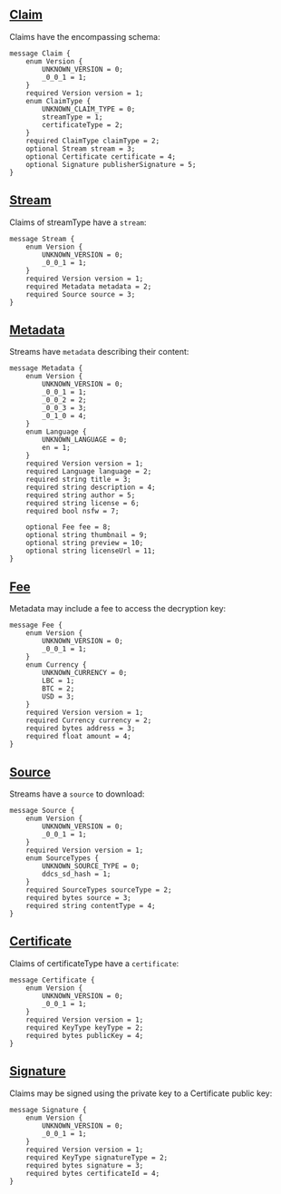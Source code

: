 ## [Claim](https://github.com/lbryio/lbryschema/blob/master/lbryschema/proto/claim.proto)
Claims have the encompassing schema:

    message Claim {
        enum Version {
            UNKNOWN_VERSION = 0;
            _0_0_1 = 1;
        }
        required Version version = 1;
        enum ClaimType {
            UNKNOWN_CLAIM_TYPE = 0;
            streamType = 1;
            certificateType = 2;
        }
        required ClaimType claimType = 2;
        optional Stream stream = 3;
        optional Certificate certificate = 4;
        optional Signature publisherSignature = 5;
    }



## [Stream](https://github.com/lbryio/lbryschema/blob/master/lbryschema/proto/stream.proto)
Claims of streamType have a `stream`:

    message Stream {
        enum Version {
            UNKNOWN_VERSION = 0;
            _0_0_1 = 1;
        }
        required Version version = 1;
        required Metadata metadata = 2;
        required Source source = 3;
    }

## [Metadata](https://github.com/lbryio/lbryschema/blob/master/lbryschema/proto/metadata.proto)
Streams have `metadata` describing their content:

    message Metadata {
        enum Version {
            UNKNOWN_VERSION = 0;
            _0_0_1 = 1;
            _0_0_2 = 2;
            _0_0_3 = 3;
            _0_1_0 = 4;
        }
        enum Language {
            UNKNOWN_LANGUAGE = 0;
            en = 1;
        }
        required Version version = 1;
        required Language language = 2;
        required string title = 3;
        required string description = 4;
        required string author = 5;
        required string license = 6;
        required bool nsfw = 7;
    
        optional Fee fee = 8;
        optional string thumbnail = 9;
        optional string preview = 10;
        optional string licenseUrl = 11;
    }

## [Fee](https://github.com/lbryio/lbryschema/blob/master/lbryschema/proto/fee.proto)
Metadata may include a fee to access the decryption key:

    message Fee {
        enum Version {
            UNKNOWN_VERSION = 0;
            _0_0_1 = 1;
        }
        enum Currency {
            UNKNOWN_CURRENCY = 0;
            LBC = 1;
            BTC = 2;
            USD = 3;
        }
        required Version version = 1;
        required Currency currency = 2;
        required bytes address = 3;
        required float amount = 4;
    }

## [Source](https://github.com/lbryio/lbryschema/blob/master/lbryschema/proto/source.proto)
Streams have a `source` to download:

    message Source {
        enum Version {
            UNKNOWN_VERSION = 0;
            _0_0_1 = 1;
        }
        required Version version = 1;
        enum SourceTypes {
            UNKNOWN_SOURCE_TYPE = 0;
            ddcs_sd_hash = 1;
        }
        required SourceTypes sourceType = 2;
        required bytes source = 3;
        required string contentType = 4;
    }



## [Certificate](https://github.com/lbryio/lbryschema/blob/master/lbryschema/proto/certificate.proto)
Claims of certificateType have a `certificate`:

    message Certificate {
        enum Version {
            UNKNOWN_VERSION = 0;
            _0_0_1 = 1;
        }
        required Version version = 1;
        required KeyType keyType = 2;
        required bytes publicKey = 4;
    }

## [Signature](https://github.com/lbryio/lbryschema/blob/master/lbryschema/proto/signature.proto)
Claims may be signed using the private key to a Certificate public key:

    message Signature {
        enum Version {
            UNKNOWN_VERSION = 0;
            _0_0_1 = 1;
        }
        required Version version = 1;
        required KeyType signatureType = 2;
        required bytes signature = 3;
        required bytes certificateId = 4;
    }
